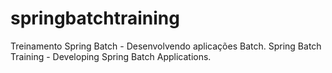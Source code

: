 # springbatchtraining
Treinamento Spring Batch - Desenvolvendo aplicações Batch.
Spring Batch Training - Developing Spring Batch Applications.

